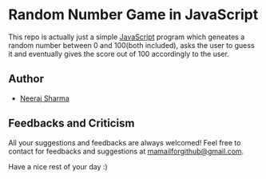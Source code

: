 
# Random Number Game in JavaScript

This repo is actually just a simple [JavaScript](https://en.wikipedia.org/wiki/JavaScript) program which geneates a random number between 0 and 100(both included), asks the user to guess it and eventually gives the score out of 100 accordingly to the user.


## Author

- [Neeraj Sharma](https://github.com/NeerajLoserSharma)


## Feedbacks and Criticism

All your suggestions and feedbacks are always welcomed! Feel free to contact for feedbacks and suggestions at mamailforgithub@gmail.com.


Have a nice rest of your day :)
